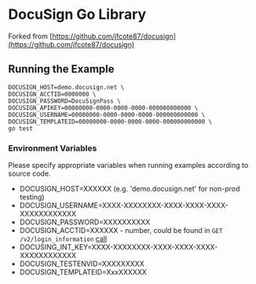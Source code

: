 # DocuSign Go Library

Forked from [https://github.com/jfcote87/docusign](https://github.com/jfcote87/docusign)

## Running the Example

```
DOCUSIGN_HOST=demo.docusign.net \
DOCUSIGN_ACCTID=0000000 \
DOCUSIGN_PASSWORD=DocuSignPass \
DOCUSIGN_APIKEY=00000000-0000-0000-0000-000000000000 \
DOCUSIGN_USERNAME=00000000-0000-0000-0000-000000000000 \
DOCUSIGN_TEMPLATEID=00000000-0000-0000-0000-000000000000 \
go test

```

### Environment Variables

Please specify appropriate variables when running examples according to source code.

* DOCUSIGN_HOST=XXXXXX (e.g. 'demo.docusign.net' for non-prod testing)
* DOCUSIGN_USERNAME=XXXX-XXXXXXXX-XXXX-XXXX-XXXX-XXXXXXXXXXXX
* DOCUSIGN_PASSWORD=XXXXXXXXXX
* DOCUSIGN_ACCTID=XXXXXX - number, could be found in `GET /v2/login_information` [call](https://apiexplorer.docusign.com/#/esign/restapi?categories=Authentication&tags=Authentication&operations=login&mode=basic)
* DOCUSING_INT_KEY=XXXX-XXXXXXXX-XXXX-XXXX-XXXX-XXXXXXXXXXXX
* DOCUSIGN_TESTENVID=XXXXXXXXX
* DOCUSIGN_TEMPLATEID=XxxXXXXXX
